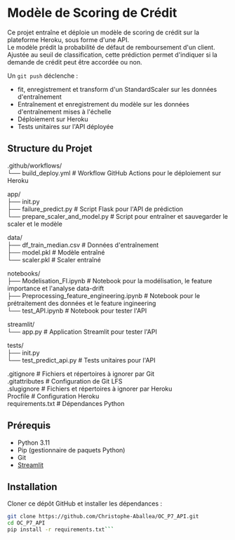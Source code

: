 # Modèle de Scoring de Crédit  

Ce projet entraîne et déploie un modèle de scoring de crédit sur la plateforme Heroku, sous forme d'une API.  
Le modèle prédit la probabilité de défaut de remboursement d'un client. Ajustée au seuil de classification, cette prédiction permet d'indiquer si la demande de crédit peut être accordée ou non.  

Un `git push` déclenche :  
- fit, enregistrement et transform d'un StandardScaler sur les données d'entraînement  
- Entraînement et enregistrement du modèle sur les données d'entraînement mises à l'échelle  
- Déploiement sur Heroku  
- Tests unitaires sur l'API déployée  

## Structure du Projet  
.github/workflows/  
└── build_deploy.yml # Workflow GitHub Actions pour le déploiement sur Heroku  

app/  
├── init.py   
├── failure_predict.py # Script Flask pour l'API de prédiction   
└── prepare_scaler_and_model.py # Script pour entraîner et sauvegarder le scaler et le modèle  

data/  
├── df_train_median.csv # Données d'entraînement  
├── model.pkl # Modèle entraîné  
└── scaler.pkl # Scaler entraîné  

notebooks/  
├── Modelisation_FI.ipynb # Notebook pour la modélisation, le feature importance et l'analyse data-drift  
├── Preprocessing_feature_engineering.ipynb # Notebook pour le prétraitement des données et le feature ingineering  
└── test_API.ipynb # Notebook pour tester l'API  

streamlit/  
└── app.py # Application Streamlit pour tester l'API  

tests/  
├── init.py  
└── test_predict_api.py # Tests unitaires pour l'API  

.gitignore # Fichiers et répertoires à ignorer par Git  
.gitattributes # Configuration de Git LFS  
.slugignore # Fichiers et répertoires à ignorer par Heroku  
Procfile # Configuration Heroku  
requirements.txt # Dépendances Python  

## Prérequis  

- Python 3.11  
- Pip (gestionnaire de paquets Python)  
- Git  
- [Streamlit](https://streamlit.io/)    

## Installation  

Cloner ce dépôt GitHub et installer les dépendances :  

```bash  
git clone https://github.com/Christophe-Aballea/OC_P7_API.git  
cd OC_P7_API  
pip install -r requirements.txt```  



